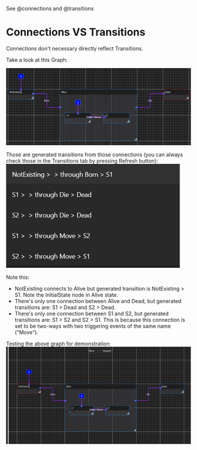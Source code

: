 See @connections and @transitions 

# Connections VS Transitions
Connections don't necessary directly reflect Transitions.

Take a look at this Graph:

![Graph](../images/connectionsVsTransitions1.png)

Those are generated transitions from those connections (you can always check those in the Transitions tab by pressing Refresh button):
![Transitions](../images/connectionsVsTransitions2.png)

Note this:
- NotExisting connects to Alive but generated transition is NotExisting > S1. Note the InitialState node in Alive state.
- There's only one connection between Alive and Dead, but generated transitions are: S1 > Dead and S2 > Dead.
- There's only one connection between S1 and S2, but generated transitions are: S1 > S2 and S2 > S1. This is because this connection is set to be two-ways with two triggering events of the same name ("Move").

Testing the above graph for demonstration:
![](../images/connectionsVsTransitions.gif)